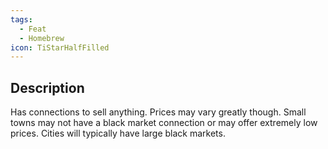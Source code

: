 ```yaml
---
tags:
  - Feat
  - Homebrew
icon: TiStarHalfFilled
---
```

## Description
Has connections to sell anything. Prices may vary greatly though. Small towns may not have a black market connection or may offer extremely low prices. Cities will typically have large black markets.

